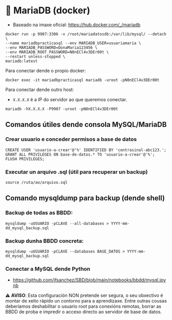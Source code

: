 # 🧾 MariaDB (docker)

 - Baseado na imaxe oficial: <https://hub.docker.com/_/mariadb>

~~~~
docker run -p 9907:3306 -v /root/mariadatosdb:/var/lib/mysql/ --detach \
--name mariadbpracticasql --env MARIADB_USER=usuariamaria \
--env MARIADB_PASSWORD=DonaMaria123456 \
--env MARIADB_ROOT_PASSWORD=N0nECl4v3DEr00t \
--restart unless-stopped \
mariadb:latest
~~~~

Para conectar dende o propio docker:

~~~~
docker exec -it mariadbpracticasql mariadb -uroot -pN0nECl4v3DEr00t
~~~~

Para conectar dende outro host:

- `X.X.X.X` é a IP do servidor ao que queremos conectar.

~~~~
mariadb -hX.X.X.X -P9907 -uroot -pN0nECl4v3DEr00t
~~~~

## Comandos útiles dende consola MySQL/MariaDB

### Crear usuario e conceder permisos a base de datos

~~~~
CREATE USER 'usuario-a-crear'@'%' IDENTIFIED BY 'contrasinal-abc123.';
GRANT ALL PRIVILEGES ON base-de-datos.* TO 'usuario-a-crear'@'%';
FLUSH PRIVILEGES;
~~~~

### Executar un arquivo .sql (útil para recuperar un backup)

~~~~
source /ruta/ao/arquivo.sql
~~~~

## Comando mysqldump para backup (dende shell)

### Backup de todas as BBDD:

~~~~
mysqldump -uUSUARIO -pCLAVE --all-databases > YYYY-mm-dd_mysql_backup.sql
~~~~

### Backup dunha BBDD concreta:

~~~~
mysqldump -uUSUARIO -pCLAVE --databases BASE_DATOS > YYYY-mm-dd_mysql_backup.sql
~~~~

### Conectar a MySQL dende Python

- <https://github.com/jfsanchez/SBD/blob/main/notebooks/bbdd/mysql.ipynb>


⚠️ **AVISO**: Esta configuración NON pretende ser segura, o seu obxectivo é montar de xeito rápido un contorno para a aprendizaxe. Entre outras cousas deberíamos deshabilitar o usuario root para conexións remotas, borrar as BBDD de proba e impredir o acceso directo ao servidor de base de datos.
